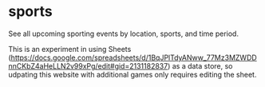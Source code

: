 # sports

See all upcoming sporting events by location, sports, and time period.

This is an experiment in using Sheets (https://docs.google.com/spreadsheets/d/1BqJPlTdyANww_77Mz3MZWDDnnCKbZ4aHeLLN2v99xPg/edit#gid=2131182837) as a data store, so udpating this website with additional games only requires editing the sheet.
